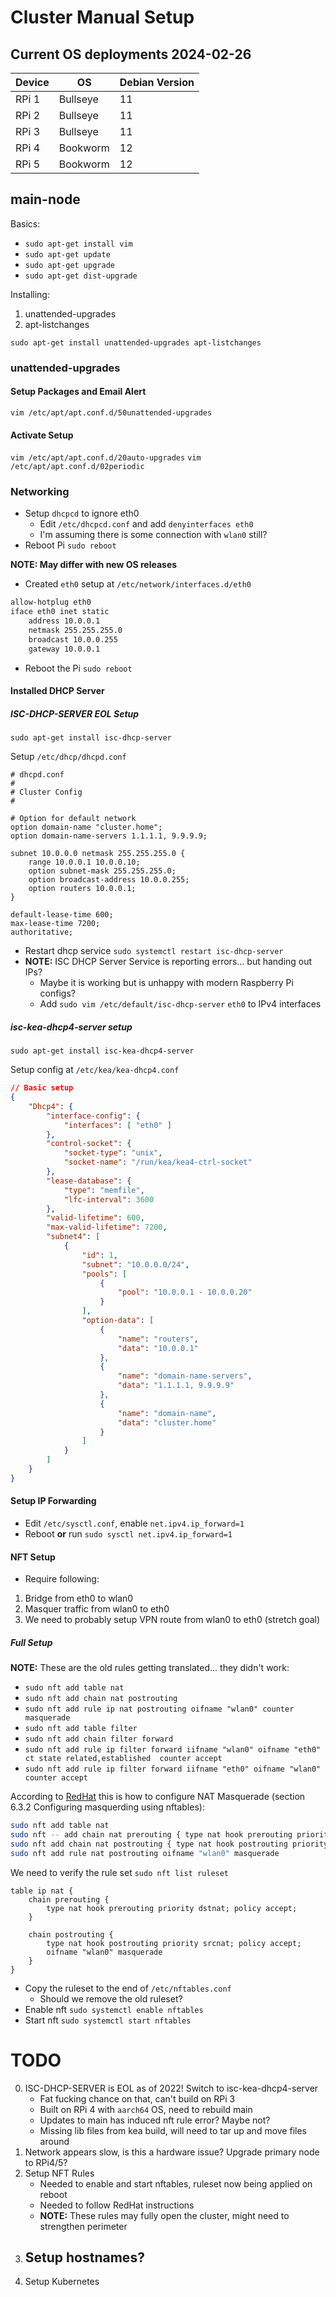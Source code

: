 # Cluster Manual Setup

## Current OS deployments 2024-02-26

|Device|OS|Debian Version|
|------|--|--------------|
|RPi 1|Bullseye|11|
|RPi 2|Bullseye|11|
|RPi 3|Bullseye|11|
|RPi 4|Bookworm|12|
|RPi 5|Bookworm|12|

## main-node

Basics:
- `sudo apt-get install vim`
- `sudo apt-get update`
- `sudo apt-get upgrade`
- `sudo apt-get dist-upgrade`

Installing:
1. unattended-upgrades
2. apt-listchanges

`sudo apt-get install unattended-upgrades apt-listchanges`

### unattended-upgrades

#### Setup Packages and Email Alert

`vim /etc/apt/apt.conf.d/50unattended-upgrades`

#### Activate Setup

`vim /etc/apt/apt.conf.d/20auto-upgrades`
`vim /etc/apt/apt.conf.d/02periodic`

### Networking

- Setup `dhcpcd` to ignore eth0
    - Edit `/etc/dhcpcd.conf` and add `denyinterfaces eth0`
    - I'm assuming there is some connection with `wlan0` still?
- Reboot Pi `sudo reboot`

**NOTE: May differ with new OS releases**
- Created `eth0` setup at `/etc/network/interfaces.d/eth0`

```txt
allow-hotplug eth0
iface eth0 inet static
    address 10.0.0.1
    netmask 255.255.255.0
    broadcast 10.0.0.255
    gateway 10.0.0.1
```

- Reboot the Pi `sudo reboot`

#### Installed DHCP Server

##### ISC-DHCP-SERVER EOL Setup

`sudo apt-get install isc-dhcp-server`

Setup `/etc/dhcp/dhcpd.conf`

```
# dhcpd.conf
#
# Cluster Config
#

# Option for default network
option domain-name "cluster.home";
option domain-name-servers 1.1.1.1, 9.9.9.9;

subnet 10.0.0.0 netmask 255.255.255.0 {
    range 10.0.0.1 10.0.0.10;
    option subnet-mask 255.255.255.0;
    option broadcast-address 10.0.0.255;
    option routers 10.0.0.1;
}

default-lease-time 600;
max-lease-time 7200;
authoritative;
```

- Restart dhcp service `sudo systemctl restart isc-dhcp-server`
- **NOTE:** ISC DHCP Server Service is reporting errors... but handing out IPs?
    - Maybe it is working but is unhappy with modern Raspberry Pi configs?
    - Add `sudo vim /etc/default/isc-dhcp-server` `eth0` to IPv4 interfaces

##### isc-kea-dhcp4-server setup

`sudo apt-get install isc-kea-dhcp4-server`

Setup config at `/etc/kea/kea-dhcp4.conf`

```json
// Basic setup
{
    "Dhcp4": {
        "interface-config": {
            "interfaces": [ "eth0" ]
        },
        "control-socket": {
            "socket-type": "unix",
            "socket-name": "/run/kea/kea4-ctrl-socket"
        },
        "lease-database": {
            "type": "memfile",
            "lfc-interval": 3600
        },
        "valid-lifetime": 600,
        "max-valid-lifetime": 7200,
        "subnet4": [
            {
                "id": 1,
                "subnet": "10.0.0.0/24",
                "pools": [
                    {
                        "pool": "10.0.0.1 - 10.0.0.20"
                    }
                ],
                "option-data": [
                    {
                        "name": "routers",
                        "data": "10.0.0.1"
                    },
                    {
                        "name": "domain-name-servers",
                        "data": "1.1.1.1, 9.9.9.9"
                    },
                    {
                        "name": "domain-name",
                        "data": "cluster.home"
                    }
                ]
            }
        ]
    }
}
```

#### Setup IP Forwarding

- Edit `/etc/sysctl.conf`, enable `net.ipv4.ip_forward=1`
- Reboot **or** run `sudo sysctl net.ipv4.ip_forward=1`

#### NFT Setup

- Require following:
1. Bridge from eth0 to wlan0
2. Masquer traffic from wlan0 to eth0
3. We need to probably setup VPN route from wlan0 to eth0 (stretch goal)

##### Full Setup

**NOTE:** These are the old rules getting translated... they didn't work:

- `sudo nft add table nat`
- `sudo nft add chain nat postrouting`
- `sudo nft add rule ip nat postrouting oifname "wlan0" counter masquerade`
- `sudo nft add table filter`
- `sudo nft add chain filter forward`
- `sudo nft add rule ip filter forward iifname "wlan0" oifname "eth0" ct state related,established  counter accept`
- `sudo nft add rule ip filter forward iifname "eth0" oifname "wlan0" counter accept`

According to [RedHat](https://access.redhat.com/documentation/en-us/red_hat_enterprise_linux/7/html/security_guide/sec-configuring_nat_using_nftables)
this is how to configure NAT Masquerade (section 6.3.2 Configuring masquerding using nftables):
```bash
sudo nft add table nat
sudo nft -- add chain nat prerouting { type nat hook prerouting priority -100 \; }
sudo nft add chain nat postrouting { type nat hook postrouting priority 100 \; }
sudo nft add rule nat postrouting oifname "wlan0" masquerade
```

We need to verify the rule set `sudo nft list ruleset`

```text
table ip nat {
    chain prerouting {
        type nat hook prerouting priority dstnat; policy accept;
    }

    chain postrouting {
        type nat hook postrouting priority srcnat; policy accept;
        oifname "wlan0" masquerade
    }
}
```

- Copy the ruleset to the end of `/etc/nftables.conf`
    - Should we remove the old ruleset?
- Enable nft `sudo systemctl enable nftables`
- Start nft `sudo systemctl start nftables`


# TODO

0. ISC-DHCP-SERVER is EOL as of 2022! Switch to isc-kea-dhcp4-server
    - Fat fucking chance on that, can't build on RPi 3
    - Built on RPi 4 with `aarch64` OS, need to rebuild main
    - Updates to main has induced nft rule error? Maybe not?
    - Missing lib files from kea build, will need to tar up and move files around
0. Network appears slow, is this a hardware issue? Upgrade primary node to RPi4/5?
1. Setup NFT Rules
    - Needed to enable and start nftables, ruleset now being applied on reboot
    - Needed to follow RedHat instructions
    - **NOTE:** These rules may fully open the cluster, might need to strengthen perimeter
2. Setup hostnames?
    - 
3. Setup Kubernetes